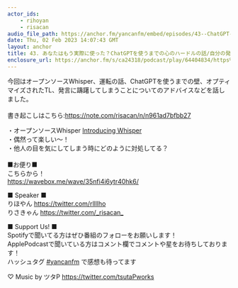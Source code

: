```yaml
---
actor_ids:
    - rihoyan
    - risacan
audio_file_path: https://anchor.fm/yancanfm/embed/episodes/43--ChatGPT-e1ubvt2
date: Thu, 02 Feb 2023 14:07:43 GMT
layout: anchor
title: 43. あなたはもう実際に使った？ChatGPTを使うまでの心のハードルの話/自分の発言が周りからどう思われてるのか気になってしまう人へ
enclosure_url: https://anchor.fm/s/ca24318/podcast/play/64404834/https%3A%2F%2Fd3ctxlq1ktw2nl.cloudfront.net%2Fstaging%2F2023-1-2%2Fd730dc37-227f-f619-7798-f93732cf4dd8.mp3
---
```

<p>今回はオープンソースWhisper、運転の話、ChatGPTを使うまでの壁、オプティマイズされたTL、発言に躊躇してしまうことについてのアドバイスなどを話しました。<br>
<br>
書き起こしはこちら:<a href="https://note.com/risacan/n/n961ad7bfbb27">https://note.com/risacan/n/n961ad7bfbb27</a></p>
<p>・オープンソースWhisper <a href="https://openai.com/blog/whisper/">Introducing Whisper</a><br>
・偶然って楽しい〜！<br>
・他人の目を気にしてしまう時にどのように対処してる？<br>
<br>
■お便り■<br>
こちらから！<br>
<a href="https://wavebox.me/wave/35nfi4i6ytr40hk6/" target="_blank">https://wavebox.me/wave/35nfi4i6ytr40hk6/</a></p>
<p>■ Speaker ■<br>
りほやん&nbsp;<a href="https://twitter.com/rllllho">https://twitter.com/rllllho</a><br>
りさきゃん&nbsp;<a href="https://twitter.com/_risacan_">https://twitter.com/_risacan_</a></p>
<p>■ Support Us! ■<br>
Spotifyで聞いてる方はぜひ番組のフォローをお願いします！<br>
ApplePodcastで聞いている方はコメント欄でコメントや星をお待ちしております！<br>
ハッシュタグ <a href="https://twitter.com/search?q=yancanfm&amp;src=typed_query">#yancanfm</a> で感想も待ってます</p>
<p>♡ Music by ツタP&nbsp;<a href="https://twitter.com/tsutaPworks">https://twitter.com/tsutaPworks</a></p>
  
